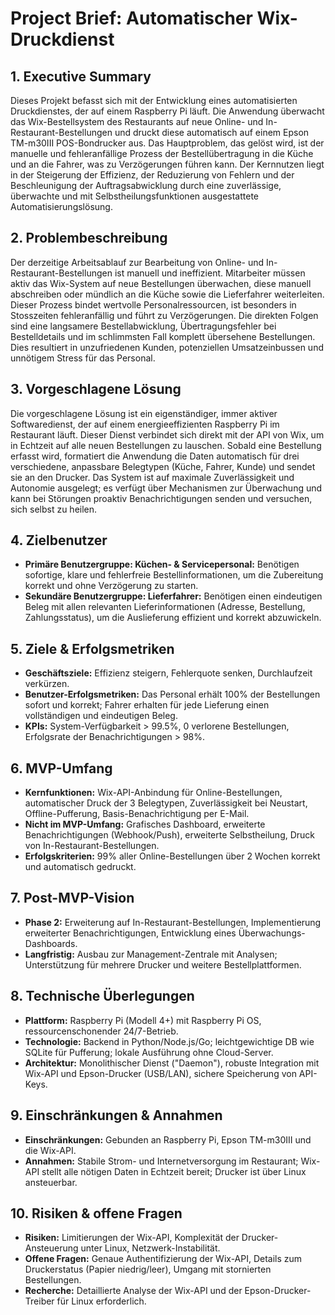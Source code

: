 # Project Brief: Automatischer Wix-Druckdienst

## 1. Executive Summary
Dieses Projekt befasst sich mit der Entwicklung eines automatisierten Druckdienstes, der auf einem Raspberry Pi läuft. Die Anwendung überwacht das Wix-Bestellsystem des Restaurants auf neue Online- und In-Restaurant-Bestellungen und druckt diese automatisch auf einem Epson TM-m30III POS-Bondrucker aus. Das Hauptproblem, das gelöst wird, ist der manuelle und fehleranfällige Prozess der Bestellübertragung in die Küche und an die Fahrer, was zu Verzögerungen führen kann. Der Kernnutzen liegt in der Steigerung der Effizienz, der Reduzierung von Fehlern und der Beschleunigung der Auftragsabwicklung durch eine zuverlässige, überwachte und mit Selbstheilungsfunktionen ausgestattete Automatisierungslösung.

## 2. Problembeschreibung
Der derzeitige Arbeitsablauf zur Bearbeitung von Online- und In-Restaurant-Bestellungen ist manuell und ineffizient. Mitarbeiter müssen aktiv das Wix-System auf neue Bestellungen überwachen, diese manuell abschreiben oder mündlich an die Küche sowie die Lieferfahrer weiterleiten. Dieser Prozess bindet wertvolle Personalressourcen, ist besonders in Stosszeiten fehleranfällig und führt zu Verzögerungen. Die direkten Folgen sind eine langsamere Bestellabwicklung, Übertragungsfehler bei Bestelldetails und im schlimmsten Fall komplett übersehene Bestellungen. Dies resultiert in unzufriedenen Kunden, potenziellen Umsatzeinbussen und unnötigem Stress für das Personal.

## 3. Vorgeschlagene Lösung
Die vorgeschlagene Lösung ist ein eigenständiger, immer aktiver Softwaredienst, der auf einem energieeffizienten Raspberry Pi im Restaurant läuft. Dieser Dienst verbindet sich direkt mit der API von Wix, um in Echtzeit auf alle neuen Bestellungen zu lauschen. Sobald eine Bestellung erfasst wird, formatiert die Anwendung die Daten automatisch für drei verschiedene, anpassbare Belegtypen (Küche, Fahrer, Kunde) und sendet sie an den Drucker. Das System ist auf maximale Zuverlässigkeit und Autonomie ausgelegt; es verfügt über Mechanismen zur Überwachung und kann bei Störungen proaktiv Benachrichtigungen senden und versuchen, sich selbst zu heilen.

## 4. Zielbenutzer
* **Primäre Benutzergruppe: Küchen- & Servicepersonal:** Benötigen sofortige, klare und fehlerfreie Bestellinformationen, um die Zubereitung korrekt und ohne Verzögerung zu starten.
* **Sekundäre Benutzergruppe: Lieferfahrer:** Benötigen einen eindeutigen Beleg mit allen relevanten Lieferinformationen (Adresse, Bestellung, Zahlungsstatus), um die Auslieferung effizient und korrekt abzuwickeln.

## 5. Ziele & Erfolgsmetriken
* **Geschäftsziele:** Effizienz steigern, Fehlerquote senken, Durchlaufzeit verkürzen.
* **Benutzer-Erfolgsmetriken:** Das Personal erhält 100% der Bestellungen sofort und korrekt; Fahrer erhalten für jede Lieferung einen vollständigen und eindeutigen Beleg.
* **KPIs:** System-Verfügbarkeit > 99.5%, 0 verlorene Bestellungen, Erfolgsrate der Benachrichtigungen > 98%.

## 6. MVP-Umfang
* **Kernfunktionen:** Wix-API-Anbindung für Online-Bestellungen, automatischer Druck der 3 Belegtypen, Zuverlässigkeit bei Neustart, Offline-Pufferung, Basis-Benachrichtigung per E-Mail.
* **Nicht im MVP-Umfang:** Grafisches Dashboard, erweiterte Benachrichtigungen (Webhook/Push), erweiterte Selbstheilung, Druck von In-Restaurant-Bestellungen.
* **Erfolgskriterien:** 99% aller Online-Bestellungen über 2 Wochen korrekt und automatisch gedruckt.

## 7. Post-MVP-Vision
* **Phase 2:** Erweiterung auf In-Restaurant-Bestellungen, Implementierung erweiterter Benachrichtigungen, Entwicklung eines Überwachungs-Dashboards.
* **Langfristig:** Ausbau zur Management-Zentrale mit Analysen; Unterstützung für mehrere Drucker und weitere Bestellplattformen.

## 8. Technische Überlegungen
* **Plattform:** Raspberry Pi (Modell 4+) mit Raspberry Pi OS, ressourcenschonender 24/7-Betrieb.
* **Technologie:** Backend in Python/Node.js/Go; leichtgewichtige DB wie SQLite für Pufferung; lokale Ausführung ohne Cloud-Server.
* **Architektur:** Monolithischer Dienst ("Daemon"), robuste Integration mit Wix-API und Epson-Drucker (USB/LAN), sichere Speicherung von API-Keys.

## 9. Einschränkungen & Annahmen
* **Einschränkungen:** Gebunden an Raspberry Pi, Epson TM-m30III und die Wix-API.
* **Annahmen:** Stabile Strom- und Internetversorgung im Restaurant; Wix-API stellt alle nötigen Daten in Echtzeit bereit; Drucker ist über Linux ansteuerbar.

## 10. Risiken & offene Fragen
* **Risiken:** Limitierungen der Wix-API, Komplexität der Drucker-Ansteuerung unter Linux, Netzwerk-Instabilität.
* **Offene Fragen:** Genaue Authentifizierung der Wix-API, Details zum Druckerstatus (Papier niedrig/leer), Umgang mit stornierten Bestellungen.
* **Recherche:** Detaillierte Analyse der Wix-API und der Epson-Drucker-Treiber für Linux erforderlich.